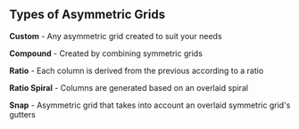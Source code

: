 ## Types of Asymmetric Grids

<p class="fragment small"><b>Custom</b> - Any asymmetric grid created to suit your needs</p>
<p class="fragment small"><b>Compound</b> - Created by combining symmetric grids</p>
<p class="fragment small"><b>Ratio</b> - Each column is derived from the previous according to a ratio</p>
<p class="fragment small"><b>Ratio Spiral</b> - Columns are generated based on an overlaid spiral</p>
<p class="fragment small"><b>Snap</b> - Asymmetric grid that takes into account an overlaid symmetric grid's gutters</p>
